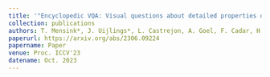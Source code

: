 ```yaml
---
title: '"Encyclopedic VQA: Visual questions about detailed properties of fine-grained categories,"'
collection: publications
authors: T. Mensink*, J. Uijlings*, L. Castrejon, A. Goel, F. Cadar, H. Zhou, F. Sha, A. Araujo, V. Ferrari
paperurl: https://arxiv.org/abs/2306.09224
papername: Paper
venue: Proc. ICCV'23
datename: Oct. 2023
---
```

